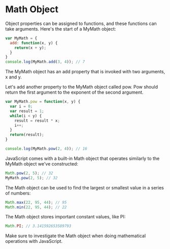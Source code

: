 # Math Object

Object properties can be assigned to functions, and these functions can take arguments. Here's the start of a MyMath object:

```javascript
var MyMath = {
  add: function(x, y) {
    return(x + y);
  }
}
console.log(MyMath.add(3, 4)); // 7
```

The MyMath object has an add property that is invoked with two arguments, x and y.

Let's add another property to the MyMath object called pow.  Pow should return the first argument to the exponent of the second argument.

```javascript
var MyMath.pow = function(x, y) {
  var i = 0;
  var result = 1;
  while(i < y) {
    result = result * x;
    i++;
  }
  return(result);
}

console.log(MyMath.pow(2, 4)); // 16
```

JavaScript comes with a built-in Math object that operates similarly to the MyMath object we've constructed:

```javascript
Math.pow(2, 5); // 32
MyMath.pow(2, 5); // 32
```

The Math object can be used to find the largest or smallest value in a series of numbers:

```javascript
Math.max(22, 95, 44); // 95
Math.min(22, 95, 44); // 22

```

The Math object stores important constant values, like PI:

```javascript
Math.PI; // 3.141592653589793
```

Make sure to investigate the Math object when doing mathematical operations with JavaScript.
